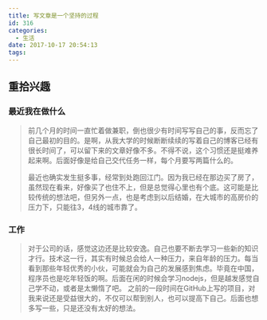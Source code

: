 ```yaml
---
title: 写文章是一个坚持的过程
id: 316
categories:
  - 生活
date: 2017-10-17 20:54:13
tags:
---
```


## 重拾兴趣

### 最近我在做什么

> 前几个月的时间一直忙着做兼职，倒也很少有时间写写自己的事，反而忘了自己最初的目的。是啊，从我大学的时候断断续续的写着自己的博客已经有很长时间了，可以留下来的文章好像不多。不得不说，这个习惯还是挺难养起来啊。后面好像是给自己交代任务一样，每个月要写两篇什么的。
> 
>   最近也确实发生挺多事，经常到处跑回江门。因为我已经在那边买了房了，虽然现在看来，好像买了也住不上，但是总觉得心里也有个底。这可能是比较传统的想法吧，但另外一点，也是考虑到以后结婚，在大城市的高房价的压力下，只能往3，4线的城市靠了。

### 工作

> 对于公司的话，感觉这边还是比较安逸。自己也要不断去学习一些新的知识才行。技术这一行，其实有时候总会给人一种压力，来自年龄的压力。每当看到那些年轻优秀的小伙，可能就会为自己的发展感到焦虑。毕竟在中国，程序员也是吃年轻饭的啊。后面在闲的时候会学习nodejs，但是越发感觉自己学不动，或者是太懒惰了吧。
>     之前的一段时间在GitHub上写的项目，对我来说还是受益很大的，不仅可以帮到别人，也可以提高下自己。后面也想多写一些，只是还没有太好的想法。